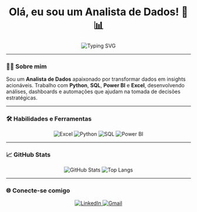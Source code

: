 <h1 align="center">Olá, eu sou um Analista de Dados! 👋📊</h1>

<p align="center">
  <img src="https://readme-typing-svg.herokuapp.com?font=Fira+Code&duration=3000&pause=1000&center=true&vCenter=true&width=435&lines=An%C3%A1lise+de+Dados+%7C+Python+%7C+SQL+%7C+Excel+%7C+Power+BI" alt="Typing SVG" />
</p>

---

### 👨‍💼 Sobre mim

Sou um **Analista de Dados** apaixonado por transformar dados em insights acionáveis. Trabalho com **Python**, **SQL**, **Power BI** e **Excel**, desenvolvendo análises, dashboards e automações que ajudam na tomada de decisões estratégicas.

---

### 🛠️ Habilidades e Ferramentas

<p align="center">
  <!-- Excel -->
  <img src="https://img.shields.io/badge/Excel-217346?style=for-the-badge&logo=microsoft-excel&logoColor=white" alt="Excel"/>
  <!-- Python -->
  <img src="https://img.shields.io/badge/Python-3776AB?style=for-the-badge&logo=python&logoColor=white" alt="Python"/>
  <!-- SQL -->
  <img src="https://img.shields.io/badge/SQL-025E8C?style=for-the-badge&logo=postgresql&logoColor=white" alt="SQL"/>
  <!-- Power BI -->
  <img src="https://img.shields.io/badge/Power%20BI-F2C811?style=for-the-badge&logo=powerbi&logoColor=black" alt="Power BI"/>
</p>

---

### 📈 GitHub Stats

<p align="center">
  <img src="https://github-readme-stats.vercel.app/api?username=SEU_USUARIO&show_icons=true&theme=radical" alt="GitHub Stats" />
  <img src="https://github-readme-stats.vercel.app/api/top-langs/?username=SEU_USUARIO&layout=compact&theme=radical" alt="Top Langs" />
</p>

---

### 🌐 Conecte-se comigo

<p align="center">
  <a href="https://www.linkedin.com/in/SEU-LINKEDIN/" target="_blank">
    <img src="https://img.shields.io/badge/LinkedIn-0A66C2?style=for-the-badge&logo=linkedin&logoColor=white" alt="LinkedIn">
  </a>
  <a href="mailto:SEUEMAIL@exemplo.com">
    <img src="https://img.shields.io/badge/Email-D14836?style=for-the-badge&logo=gmail&logoColor=white" alt="Gmail">
  </a>
</p>

